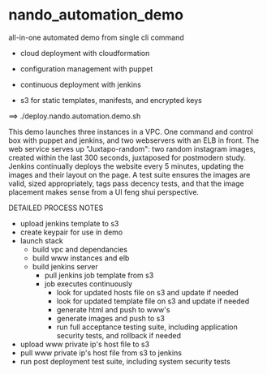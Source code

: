 # nando_automation_demo


all-in-one automated demo from single cli command

- cloud deployment with cloudformation

- configuration management with puppet 

- continuous deployment with jenkins

- s3 for static templates, manifests, and encrypted keys


==> ./deploy.nando.automation.demo.sh


This demo launches three instances in a VPC. One command and control box with puppet and jenkins, and two webservers with an ELB in front.  The web service serves up "Juxtapo-random": two random instagram images, created within the last 300 seconds, juxtaposed for postmodern study.  Jenkins continually deploys the website every 5 minutes, updating the images and their layout on the page.  A test suite ensures the images are valid, sized appropriately, tags pass decency tests, and that the image placement makes sense from a UI feng shui perspective.


DETAILED PROCESS NOTES

- upload jenkins template to s3
- create keypair for use in demo
- launch stack
	- build vpc and dependancies
	- build www instances and elb
	- build jenkins server
		- pull jenkins job template from s3
		- job executes continuously
			- look for updated hosts file on s3 and update if needed
			- look for updated template file on s3 and update if needed
			- generate html and push to www's
			- generate images and push to s3
			- run full acceptance testing suite, including application security tests,  and rollback if needed
- upload www private ip's host file to s3
- pull www private ip's host file from s3 to jenkins
- run post deployment test suite, including system security tests



